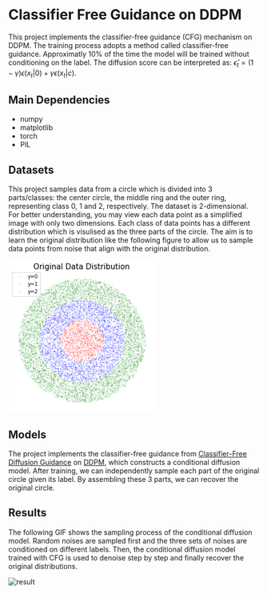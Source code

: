 # Classifier Free Guidance on DDPM

This project implements the classifier-free guidance (CFG) mechanism on DDPM. The training process adopts a method called classifier-free guidance. Approximatly 10% of the time the model will be trained without conditioning on the label. The diffusion score can be interpreted as: $\hat{\epsilon}_{t} = (1-\gamma)\epsilon(x_t|0) + \gamma \epsilon(x_t|c).$

## Main Dependencies

- numpy
- matplotlib
- torch
- PIL

## Datasets

This project samples data from a circle which is divided into 3 parts/classes: the center circle, the middle ring and the outer ring, representing class 0, 1 and 2, respectively. The dataset is 2-dimensional. For better understanding, you may view each data point as a simplified image with only two dimensions. Each class of data points has a different distribution which is visulised as the three parts of the circle. The aim is to learn the original distribution like the following figure to allow us to sample data points from noise that align with the original distribution.

![data](assets/data.png)

## Models

The project implements the classifier-free guidance from [Classifier-Free Diffusion Guidance](https://arxiv.org/pdf/2207.12598.pdf) on [DDPM](https://arxiv.org/pdf/2006.11239.pdf), which constructs a conditional diffusion model. After training, we can independently sample each part of the original circle given its label. By assembling these 3 parts, we can recover the original circle.

## Results

The following GIF shows the sampling process of the conditional diffusion model. Random noises are sampled first and the three sets of noises are conditioned on different labels. Then, the conditional diffusion model trained with CFG is used to denoise step by step and finally recover the original distributions.

![result](assets/result.gif)
